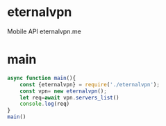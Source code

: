# eternalvpn
Mobile API eternalvpn.me
# main
```js
async function main(){
    const {eternalvpn} = require('./eternalvpn');
    const vpn= new eternalvpn();
    let req=await vpn.servers_list()
    console.log(req)
}
main()
```
